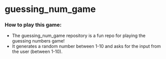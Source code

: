 # guessing_num_game
### How to play this game:
* The guessing_num_game repository is a fun repo for playing the guessing numbers game!
* It generates a random number between 1-10 and asks for the input from the user (between 1-10).
